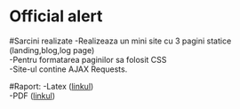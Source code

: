 Official alert
===============

#Sarcini realizate
-Realizeaza un mini site cu 3 pagini statice (landing,blog,log page)<br>
-Pentru formatarea paginilor sa folosit CSS<br>
-Site-ul contine AJAX Requests.<br>


#Raport:
-Latex (<a href="https://github.com/ElenaLevcenco/MIDPS/blob/master/Lab3/docs/main.tex">linkul</a>)<br>
-PDF (<a href="https://github.com/ElenaLevcenco/MIDPS/blob/master/Lab3/docs/raport.pdf">linkul</a>)

